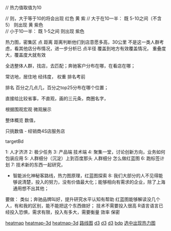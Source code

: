 


// 热力值取值为10

// 则，大于等于10的将会出现 红色 黄 紫
// 大于在10一半： 既 5-10之间（不含5） 则出现  黄 紫色  
// 小于10一半：   既 1-5之间 则出现           紫色



热力图，密集区 点  距离
距离判断他们到店意愿多高，30公里
不是这一类人群考虑，看其他店分布情况，进一步分析已 点半径 覆盖到地方有效覆盖情况，
重叠度大，覆盖度大就有效

全选整体人群，找店，去匹配；奔驰客户分布在哪，在看店在哪；

常访地，居住地 
经纬度， 权重  排名考前 

排名 百分之几点几，百分之top25分布在哪个位置；

直接给比较省事，不直观，画的三元条，商圈名字，

根据围观宏观 微观展示

整体概览 数值，

只挑数值 - 经销商4S店服务店

targetBd


1: 人才济济
2: 极少任务
3: 产品端 技术端 
4: 聚集一堂，讨论创新方向，业务如何包装应用
5: 人群细分（沉淀）上到百度那头 人群细分  怎么做红蓝图
6: 跑标签计划
7: 技术新的东西一起研究，
  - 智能派化神秘客路线，热力图原理，红蓝图探索
8: 我们大部分的人不见得能够说清楚，投入的努力，没有价值最大化；能够相向有需求的企业，除了上海通用想不出其他；

要做：
  类似；奔驰品牌叫好，提升研究水平认知有帮助
  红蓝图能够解读没几个人，有和我的区别，能不能把这个东西做好；
  技术不需要投入很高
  R语言语言已经投入恐惧，需求有限，投入有多大，需要衡量
  效率 保密


[heatmap](https://heat.qq.com/heatmap_result.php?date=2019-08-14&prov=%E5%8C%97%E4%BA%AC%E5%B8%82&city=%E5%8C%97%E4%BA%AC%E5%B8%82&region_name=%E5%8C%97%E4%BA%AC%E6%AC%A2%E4%B9%90%E8%B0%B7&region_id=5381&range=60)
[heatmap-3d](https://lbs.amap.com/api/javascript-api/example/selflayer/heatmap/?sug_index=4)
[heatmap-3d](https://echarts.baidu.com/examples/editor.html?c=heatmap-large)
[路线图](https://heat.qq.com/qianxi.php)
[d3](https://observablehq.com/@d3/contours)
[d3](https://d3js.org/)
[d3](https://github.com/d3/d3/wiki/Gallery)
[bdp](https://me.bdp.cn/register.html)
[选中出现热力图](https://me.bdp.cn/share/index.html?shareId=sdo_08249593ca50cc7497ecbb145d84c80c)
